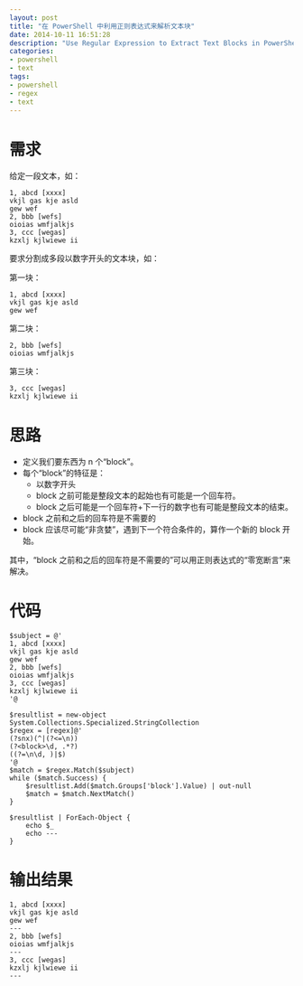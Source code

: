 ```yaml
---
layout: post
title: "在 PowerShell 中利用正则表达式来解析文本块"
date: 2014-10-11 16:51:28
description: "Use Regular Expression to Extract Text Blocks in PowerShell"
categories:
- powershell
- text
tags:
- powershell
- regex
- text
---
```

# 需求
给定一段文本，如：

    1, abcd [xxxx]
    vkjl gas kje asld
    gew wef
    2, bbb [wefs]
    oioias wmfjalkjs
    3, ccc [wegas]
    kzxlj kjlwiewe ii

要求分割成多段以数字开头的文本块，如：

第一块：

    1, abcd [xxxx]
    vkjl gas kje asld
    gew wef

第二块：

    2, bbb [wefs]
    oioias wmfjalkjs

第三块：

    3, ccc [wegas]
    kzxlj kjlwiewe ii

# 思路
- 定义我们要东西为 n 个“block”。
- 每个“block”的特征是：
    * 以数字开头
    * block 之前可能是整段文本的起始也有可能是一个回车符。
    * block 之后可能是一个回车符+下一行的数字也有可能是整段文本的结束。
- block 之前和之后的回车符是不需要的
- block 应该尽可能“非贪婪”，遇到下一个符合条件的，算作一个新的 block 开始。

其中，“block 之前和之后的回车符是不需要的”可以用正则表达式的“零宽断言”来解决。

# 代码

    $subject = @'
    1, abcd [xxxx]
    vkjl gas kje asld
    gew wef
    2, bbb [wefs]
    oioias wmfjalkjs
    3, ccc [wegas]
    kzxlj kjlwiewe ii
    '@

    $resultlist = new-object System.Collections.Specialized.StringCollection
    $regex = [regex]@'
    (?snx)(^|(?<=\n))
    (?<block>\d, .*?)
    ((?=\n\d, )|$)
    '@
    $match = $regex.Match($subject)
    while ($match.Success) {
        $resultlist.Add($match.Groups['block'].Value) | out-null
        $match = $match.NextMatch()
    }

    $resultlist | ForEach-Object {
        echo $_
        echo ---
    }

# 输出结果

    1, abcd [xxxx]
    vkjl gas kje asld
    gew wef
    ---
    2, bbb [wefs]
    oioias wmfjalkjs
    ---
    3, ccc [wegas]
    kzxlj kjlwiewe ii
    ---
